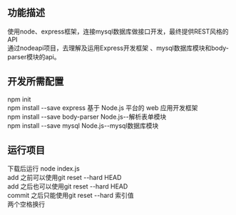 ## 功能描述  

使用node、express框架，连接mysql数据库做接口开发，最终提供REST风格的API  
通过nodeapi项目，去理解及运用Express开发框架 、mysql数据库模块和body-parser模块的api。  

## 开发所需配置  

npm init  
npm install --save express			基于 Node.js 平台的 web 应用开发框架  
npm install --save body-parser	Node.js--解析表单模块  
npm install --save mysql				Node.js--mysql数据库模块  

## 运行项目  

下载后运行  node index.js  
add 之前可以使用git reset --hard HEAD  
add 之后也可以使用git reset --hard HEAD  
commit 之后只能使用git reset --hard 索引值  
两个空格换行 
